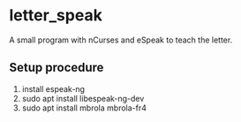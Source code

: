 # letter_speak

A small program with nCurses and eSpeak to teach the letter.

## Setup procedure

1. install espeak-ng
2. sudo apt install libespeak-ng-dev
3. sudo apt install mbrola mbrola-fr4

